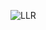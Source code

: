 ![LLR](https://user-images.githubusercontent.com/78868680/107760256-7522f000-6d4f-11eb-8538-ec347d76f095.jpg)
